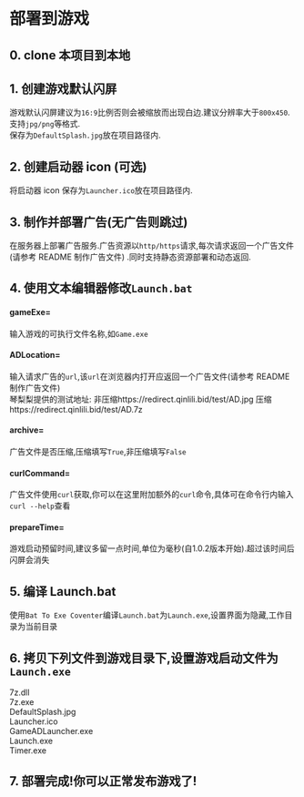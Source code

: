 # 部署到游戏  
## 0. clone 本项目到本地  
## 1. 创建游戏默认闪屏  
游戏默认闪屏建议为`16:9`比例否则会被缩放而出现白边.建议分辨率大于`800x450`.  
支持`jpg/png`等格式.  
保存为`DefaultSplash.jpg`放在项目路径内.  
## 2. 创建启动器 icon (可选)  
将启动器 icon 保存为`Launcher.ico`放在项目路径内.  
## 3. 制作并部署广告(无广告则跳过)  
在服务器上部署广告服务.广告资源以`http/https`请求,每次请求返回一个广告文件(请参考 README 制作广告文件) .同时支持静态资源部署和动态返回.    
## 4. 使用文本编辑器修改`Launch.bat`  
#### gameExe=  
输入游戏的可执行文件名称,如`Game.exe`  
#### ADLocation=  
输入请求广告的`url`,该`url`在浏览器内打开应返回一个广告文件(请参考 README 制作广告文件)  
琴梨梨提供的测试地址:
非压缩https://redirect.qinlili.bid/test/AD.jpg
压缩https://redirect.qinlili.bid/test/AD.7z
#### archive=  
广告文件是否压缩,压缩填写`True`,非压缩填写`False`  
#### curlCommand=  
广告文件使用`curl`获取,你可以在这里附加额外的`curl`命令,具体可在命令行内输入`curl --help`查看    
#### prepareTime=  
游戏启动预留时间,建议多留一点时间,单位为毫秒(自1.0.2版本开始).超过该时间后闪屏会消失
## 5. 编译 Launch.bat  
使用`Bat To Exe Coventer`编译`Launch.bat`为`Launch.exe`,设置界面为隐藏,工作目录为当前目录  
## 6. 拷贝下列文件到游戏目录下,设置游戏启动文件为`Launch.exe`  
7z.dll  
7z.exe  
DefaultSplash.jpg  
Launcher.ico  
GameADLauncher.exe  
Launch.exe  
Timer.exe  
## 7. 部署完成!你可以正常发布游戏了!  
